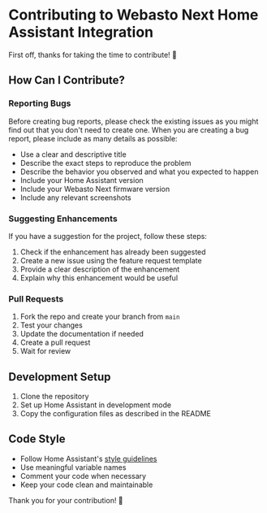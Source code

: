 # Contributing to Webasto Next Home Assistant Integration

First off, thanks for taking the time to contribute! 🎉

## How Can I Contribute?

### Reporting Bugs

Before creating bug reports, please check the existing issues as you might find out that you don't need to create one. When you are creating a bug report, please include as many details as possible:

* Use a clear and descriptive title
* Describe the exact steps to reproduce the problem
* Describe the behavior you observed and what you expected to happen
* Include your Home Assistant version
* Include your Webasto Next firmware version
* Include any relevant screenshots

### Suggesting Enhancements

If you have a suggestion for the project, follow these steps:

1. Check if the enhancement has already been suggested
2. Create a new issue using the feature request template
3. Provide a clear description of the enhancement
4. Explain why this enhancement would be useful

### Pull Requests

1. Fork the repo and create your branch from `main`
2. Test your changes
3. Update the documentation if needed
4. Create a pull request
5. Wait for review

## Development Setup

1. Clone the repository
2. Set up Home Assistant in development mode
3. Copy the configuration files as described in the README

## Code Style

* Follow Home Assistant's [style guidelines](https://developers.home-assistant.io/docs/development_guidelines)
* Use meaningful variable names
* Comment your code when necessary
* Keep your code clean and maintainable

Thank you for your contribution! 🙏
